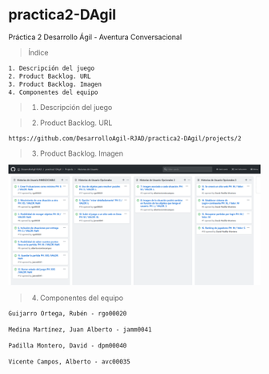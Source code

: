 # practica2-DAgil
Práctica 2 Desarrollo Ágil - Aventura Conversacional

  > Índice 

    1. Descripción del juego
    2. Product Backlog. URL
    3. Product Backlog. Imagen
    4. Componentes del equipo

> 1. Descripción del juego

> 2. Product Backlog. URL

    https://github.com/DesarrolloAgil-RJAD/practica2-DAgil/projects/2
    
> 3. Product Backlog. Imagen

![Product Backlog](https://github.com/DesarrolloAgil-RJAD/practica2-DAgil/blob/Master/recursos/Kanban_proyecto.PNG?raw=true "Product Backlog") 

> 4. Componentes del equipo

    Guijarro Ortega, Rubén - rgo00020

    Medina Martínez, Juan Alberto - jamm0041

    Padilla Montero, David - dpm00040

    Vicente Campos, Alberto - avc00035

